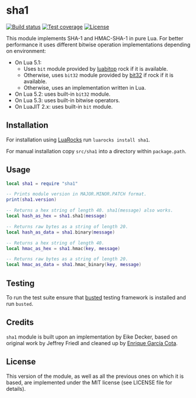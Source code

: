 # sha1

[![Build status](https://travis-ci.org/mpeterv/sha1.png?branch=master)](https://travis-ci.org/mpeterv/sha1)
[![Test coverage](https://codecov.io/gh/mpeterv/sha1/branch/master/graph/badge.svg)](https://codecov.io/gh/mpeterv/sha1)
[![License](https://img.shields.io/badge/License-MIT-brightgreen.svg)](LICENSE)

This module implements SHA-1 and HMAC-SHA-1 in pure Lua. For better performance it uses different bitwise operation implementations depending on environment:

* On Lua 5.1:
  - Uses `bit` module provided by [luabitop](https://luarocks.org/modules/luarocks/luabitop) rock if it is available.
  - Otherwise, uses `bit32` module provided by [bit32](https://luarocks.org/modules/siffiejoe/bit32) if rock if it is available.
  - Otherwise, uses an implementation written in Lua.
* On Lua 5.2: uses built-in `bit32` module.
* On Lua 5.3: uses built-in bitwise operators.
* On LuaJIT 2.x: uses built-in `bit` module.

## Installation

For installation using [LuaRocks](https://luarocks.org/) run `luarocks install sha1`.

For manual installation copy `src/sha1` into a directory within `package.path`.

## Usage

```lua
local sha1 = require "sha1"

-- Prints module version in MAJOR.MINOR.PATCH format.
print(sha1.version)

-- Returns a hex string of length 40. sha1(message) also works.
local hash_as_hex = sha1.sha1(message)

-- Returns raw bytes as a string of length 20.
local hash_as_data = sha1.binary(message)

-- Returns a hex string of length 40.
local hmac_as_hex = sha1.hmac(key, message)

-- Returns raw bytes as a string of length 20.
local hmac_as_data = sha1.hmac_binary(key, message)
```

## Testing

To run the test suite ensure that [busted](http://olivinelabs.com/busted/) testing framework is installed and run `busted`.

## Credits

`sha1` module is built upon an implementation by Eike Decker, based on original work by Jeffrey Friedl and cleaned up by [Enrique García Cota](https://github.com/kikito).

## License

This version of the module, as well as all the previous ones on which it is based, are implemented under the MIT license (see LICENSE file for details).
